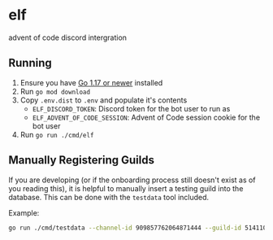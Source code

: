 # elf
advent of code discord intergration

## Running
1. Ensure you have [Go 1.17 or newer](https://golang.org/doc/install) installed
2. Run `go mod download`
3. Copy `.env.dist` to `.env` and populate it's contents
   - `ELF_DISCORD_TOKEN`: Discord token for the bot user to run as
   - `ELF_ADVENT_OF_CODE_SESSION`: Advent of Code session cookie for the bot user
4. Run `go run ./cmd/elf`

## Manually Registering Guilds

If you are developing (or if the onboarding process still doesn't exist as of you reading this), it is helpful to manually insert a testing guild into the database. This can be done with the `testdata` tool included.

Example:

```sh
go run ./cmd/testdata --channel-id 909857762064871444 --guild-id 514110851016556567 --leaderboard-code 1111111-11111111 --leaderboard-id 0000001
```